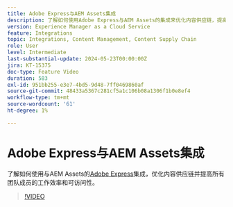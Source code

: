 ```yaml
---
title: Adobe Express与AEM Assets集成
description: 了解如何使用Adobe Express与AEM Assets的集成来优化内容供应链，提高所有团队成员的工作效率和可访问性。
version: Experience Manager as a Cloud Service
feature: Integrations
topic: Integrations, Content Management, Content Supply Chain
role: User
level: Intermediate
last-substantial-update: 2024-05-23T00:00:00Z
jira: KT-15375
doc-type: Feature Video
duration: 583
exl-id: 951bb255-e3e7-4bd5-9d48-7ff0469860af
source-git-commit: 48433a5367c281cf5a1c106b08a1306f1b0e8ef4
workflow-type: tm+mt
source-wordcount: '61'
ht-degree: 1%

---
```


# Adobe Express与AEM Assets集成

了解如何使用与AEM Assets的[Adobe Express](https://www.adobe.com/cn/express/)集成，优化内容供应链并提高所有团队成员的工作效率和可访问性。

>[!VIDEO](https://video.tv.adobe.com/v/3425193/?learn=on)
